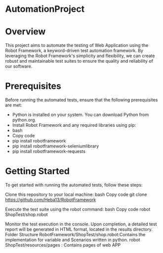# AutomationProject 
# Overview
This project aims to automate the testing of Web Application using the Robot Framework, a keyword-driven test automation framework.
By leveraging the Robot Framework's simplicity and flexibility, we can create robust and maintainable test suites to ensure the quality and reliability of our software.

# Prerequisites
Before running the automated tests, ensure that the following prerequisites are met:

- Python is installed on your system. You can download Python from python.org.
- Install Robot Framework and any required libraries using pip:
- bash
- Copy code
- pip install robotframework
- pip install robotframework-seleniumlibrary  
- pip install robotframework-requests

# Getting Started
To get started with running the automated tests, follow these steps:

Clone this repository to your local machine:
bash
Copy code
git clone https://github.com/Heba13/RobotFramework

Execute the test suite using the robot command:
bash
Copy code
robot  ShopTest/shop.robot  

Monitor the test execution in the console. Upon completion, a detailed test report will be generated in HTML format, located in the results directory.
Folder Structure
RobotFramework/ShopTest/shop.robot:Contains the implementation for variable and Scenarios written in python.
robot ShopTest/resources/pages : Contains pages of web APP


